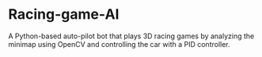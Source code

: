 # Racing-game-AI
A Python-based auto-pilot bot that plays 3D racing games by analyzing the minimap using OpenCV and controlling the car with a PID controller.
